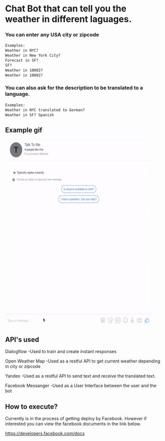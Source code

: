 # Chat Bot that can tell you the weather in different laguages. 

### You can enter any USA city or zipcode
    Examples:
    Weather in NYC?
    Weather in New York City?
    Forecast in SF?
    SF?
    Weather in 10002?
    Weather in 10002?
### You can also ask for the description to be translated to a language.
    Examples:
    Weather in NYC translated to German?
    Weather in SF? Spanish

## Example gif
<img src="https://github.com/Armando024/chat_bot/blob/master/media/chatBot.gif" width="475" height="600" />

## API's used
 Dialogflow
    -Used to train and create instant responses

 Open Weather Map
    -Used as a restful API to get current weather depending in city or zipcode
    
 Yandex
    -Used as a restful API to send text and receive the translated text. 
    
 Facebook Messanger
    -Used as a User Interface between the user and the bot
## How to execute?
Currently is in the process of getting deploy by Facebook. 
However if interested you can view the facebook documents in the link below.

https://developers.facebook.com/docs

